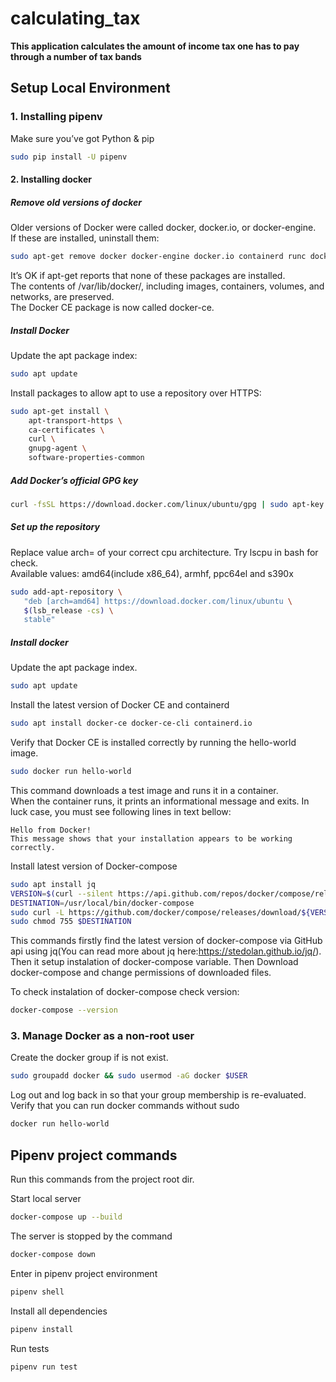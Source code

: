 # calculating_tax

**This application calculates the amount of income tax one has to pay through a number of tax bands**


## Setup Local Environment

### 1. Installing pipenv
Make sure you’ve got Python & pip
```bash
sudo pip install -U pipenv
```


#### 2. Installing docker
##### Remove old versions of docker
Older versions of Docker were called docker, docker.io, or docker-engine.  
If these are installed, uninstall them:
```bash
sudo apt-get remove docker docker-engine docker.io containerd runc docker-compose
```
It’s OK if apt-get reports that none of these packages are installed.  
The contents of /var/lib/docker/, including images, containers, volumes, and networks, are preserved.  
The Docker CE package is now called docker-ce.

##### Install Docker
Update the apt package index:
```bash
sudo apt update
```
Install packages to allow apt to use a repository over HTTPS:
```bash
sudo apt-get install \
    apt-transport-https \
    ca-certificates \
    curl \
    gnupg-agent \
    software-properties-common
```
##### Add Docker’s official GPG key
```bash
curl -fsSL https://download.docker.com/linux/ubuntu/gpg | sudo apt-key add -
```
##### Set up the repository
Replace value arch= of your correct cpu architecture. Try lscpu in bash for check.  
Available values: amd64(include x86_64), armhf, ppc64el and s390x
```bash
sudo add-apt-repository \
   "deb [arch=amd64] https://download.docker.com/linux/ubuntu \
   $(lsb_release -cs) \
   stable"
```
##### Install docker
Update the apt package index.
```bash
sudo apt update
```
Install the latest version of Docker CE and containerd
```bash
sudo apt install docker-ce docker-ce-cli containerd.io
```
Verify that Docker CE is installed correctly by running the hello-world image.
```bash
sudo docker run hello-world
```
This command downloads a test image and runs it in a container.  
When the container runs, it prints an informational message and exits.
In luck case, you must see following lines in text bellow:
```
Hello from Docker!
This message shows that your installation appears to be working correctly.
```

Install latest version of Docker-compose
```bash
sudo apt install jq
VERSION=$(curl --silent https://api.github.com/repos/docker/compose/releases/latest | jq .name -r)
DESTINATION=/usr/local/bin/docker-compose
sudo curl -L https://github.com/docker/compose/releases/download/${VERSION}/docker-compose-$(uname -s)-$(uname -m) -o $DESTINATION
sudo chmod 755 $DESTINATION
```
This commands firstly find the latest version of docker-compose 
via GitHub api using jq(You can read more about jq here:https://stedolan.github.io/jq/).
Then it setup instalation of docker-compose variable. 
Then Download docker-compose and change permissions of downloaded files.

To check instalation of docker-compose check version:
```bash
docker-compose --version
```


### 3. Manage Docker as a non-root user
Create the docker group if is not exist.
```bash
sudo groupadd docker && sudo usermod -aG docker $USER
```
Log out and log back in so that your group membership is re-evaluated.
Verify that you can run docker commands without sudo
```bash
docker run hello-world
```



## Pipenv project commands
Run this commands from the project root dir.  

Start local server   
```bash
docker-compose up --build
```

The server is stopped by the command
```bash
docker-compose down
```

Enter in pipenv project environment
```bash
pipenv shell
```

Install all dependencies
```bash
pipenv install
```

Run tests
```bash
pipenv run test
```
